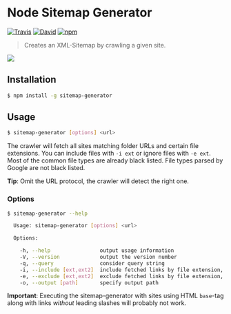 # Node Sitemap Generator

[![Travis](https://img.shields.io/travis/lgraubner/node-sitemap-generator.svg)](https://travis-ci.org/lgraubner/nnode-sitemap-generator) [![David](https://img.shields.io/david/lgraubner/node-sitemap-generator.svg)](https://david-dm.org/lgraubner/node-sitemap-generator) [![npm](https://img.shields.io/npm/v/sitemap-generator.svg)](https://www.npmjs.com/package/sitemap-generator)

> Creates an XML-Sitemap by crawling a given site.

![](http://lgraubner.github.io/node-sitemap-generator/sitemap_generator.gif)

## Installation

```BASH
$ npm install -g sitemap-generator
```

## Usage
```BASH
$ sitemap-generator [options] <url>
```

The crawler will fetch all sites matching folder URLs and certain file extensions. You can include files with `-i ext` or ignore files with `-e ext`. Most of the common file types are already black listed. File types parsed by Google are not black listed.

**Tip**: Omit the URL protocol, the crawler will detect the right one.

### Options
```BASH
$ sitemap-generator --help

  Usage: sitemap-generator [options] <url>

  Options:

    -h, --help                output usage information
    -V, --version             output the version number
    -q, --query               consider query string
    -i, --include [ext,ext2]  include fetched links by file extension, comma seperated
    -e, --exclude [ext,ext2]  exclude fetched links by file extension, comma seperated
    -o, --output [path]       specify output path
```

**Important**: Executing the sitemap-generator with sites using HTML `base`-tag along with links *without* leading slashes will probably not work.
